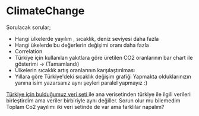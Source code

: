 # ClimateChange

Sorulacak sorular;
- Hangi ülkelerde yayılım , sıcaklık, deniz seviyesi daha fazla
- Hangi ükelerde bu değerlerin değişimi oranı daha fazla
- Correlation
- Türkiye için kullanılan yakıtlara göre üretilen CO2 oranlarının bar chart ile gösterimi   -> (Tamamlandı) 
- Ülkelerin sıcaklık artış oranlarının karşılaştırılması
- Yıllara göre Türkiye'deki sıcaklık değişim grafiği
Yapmakta olduklarınızın yanına isim yazarsanız aynı şeyleri paralel yapmayız :)

[Türkiye için bulduğumuz veri seti ](https://data.tuik.gov.tr/Bulten/Index?p=Sera-Gazi-Emisyon-Istatistikleri-1990-2019-37196) ile ana verisetinden türkiye ile ilgili verileri birleştirdim ama veriler birbiriyle aynı değiller. Sorun olur mu bilemedim
Toplam Co2 yayılımı iki veri setinde de var ama farklılar napalım?
